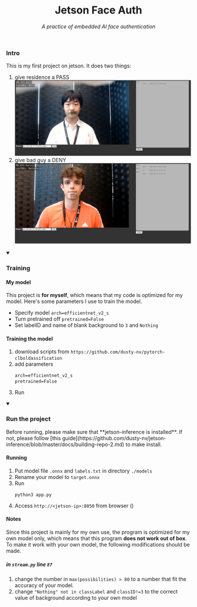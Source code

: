 <div align="center">

# Jetson Face Auth

*A practice of embedded AI face authentication*

</div>

<br>

### Intro

This is my first project on jetson.
It does two things:
1. give residence a PASS
![PASS](doc/PASS.png)
2. give bad guy a DENY
![DENY](doc/DENY.png)

<details open>
<summary>

### Training

</summary>

#### My model
This project is **for myself**, which means that my code is optimized for my model. Here's some parameters I use to train the model.
- Specify model `arch=efficientnet_v2_s`
- Turn pretrained off `pretrained=False`
- Set labelID and name of blank background to `3` and `Nothing`

#### Training the model
1. download scripts from `https://github.com/dusty-nv/pytorch-clboldassification`
2. add parameters
    ```
    arch=efficientnet_v2_s
    pretrained=False
    ```
3. Run

</details>

<details open>
<summary>

### Run the project
</summary>
Before running, please make sure that **jetson-inference is installed**. If not, please follow [this guide](https://github.com/dusty-nv/jetson-inference/blob/master/docs/building-repo-2.md) to make install.

#### Running

1. Put model file `.onnx` and `labels.txt` in directory `./models`
2. Rename your model to `target.onnx`
3. Run 
    ```shell
    python3 app.py
    ```
4. Access `http://<jetson-ip>:8050` from browser ()

#### Notes
Since this project is mainly for my own use, the program is optimized for my own model only, which means that this program **does not work out of box**. To make it work with your own model, the following modifications should be made.

##### in `stream.py` line `87`
1. change the number in `max(possibilities) > 80` to a number that fit the accuracy of your model.
2. change `"Nothing" not in classLabel` and `classID!=3` to the correct value of background according to your own model

</details>